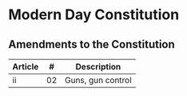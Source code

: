 # Modern Day Constitution
## Amendments to the Constitution

| Article  | # | Description |
| ---------|---|-------------|
| ii       | 02| Guns, gun control |

